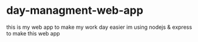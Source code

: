 # day-managment-web-app
this is my web app to make my work day easier
im using nodejs & express to make this web app
